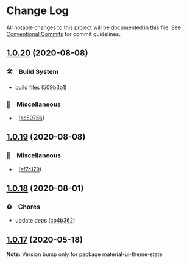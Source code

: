 # Change Log

All notable changes to this project will be documented in this file.
See [Conventional Commits](https://conventionalcommits.org) for commit guidelines.

## [1.0.20](https://github.com/bluelovers/ws-react/compare/material-ui-theme-state@1.0.19...material-ui-theme-state@1.0.20) (2020-08-08)


### 🛠　Build System

* build files ([509b3b1](https://github.com/bluelovers/ws-react/commit/509b3b1d06c8c676c5cf4b429ecd2cb1a3ef797e))


### 🔖　Miscellaneous

* . ([ac50756](https://github.com/bluelovers/ws-react/commit/ac507565e6101828049c7787c14f1f88d8ff1824))





## [1.0.19](https://github.com/bluelovers/ws-react/compare/material-ui-theme-state@1.0.18...material-ui-theme-state@1.0.19) (2020-08-08)


### 🔖　Miscellaneous

* . ([af7c179](https://github.com/bluelovers/ws-react/commit/af7c1798780d34660193f60b5550bb8a136f2db4))





## [1.0.18](https://github.com/bluelovers/ws-react/compare/material-ui-theme-state@1.0.17...material-ui-theme-state@1.0.18) (2020-08-01)


### ♻️　Chores

* update deps ([cb4b362](https://github.com/bluelovers/ws-react/commit/cb4b3628055a502fa0a7a51ce08541a9a723262e))





## [1.0.17](https://github.com/bluelovers/ws-react/compare/material-ui-theme-state@1.0.16...material-ui-theme-state@1.0.17) (2020-05-18)

**Note:** Version bump only for package material-ui-theme-state
